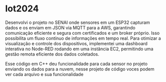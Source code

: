 # Iot2024

Desenvolvi o projeto no SENAI onde sensores em um ESP32 capturam dados e os enviam em JSON via MQTT para a AWS, garantindo comunicação eficiente e segura com certificados e um broker próprio. Isso possibilita um fluxo contínuo de informações em tempo real.
Para otimizar a visualização e controle dos dispositivos, implementei uma dashboard interativa no Node-RED rodando em uma instância EC2, permitindo uma gestão remota eficiente dos dados coletados.

Esse código em C++ deu funcionalidade para cada sensor no projeto enviando os dados para a nuvem, nesse projeto de código voces podem ver cada arquivo e sua funcionalidade
